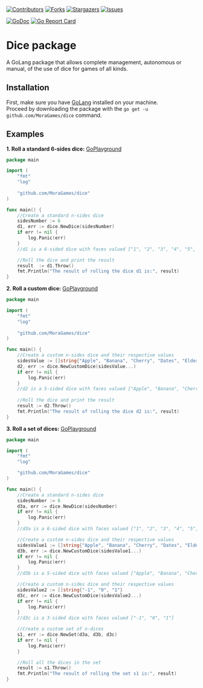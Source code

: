 [![Contributors][contributors-shield]][contributors-url]
[![Forks][forks-shield]][forks-url]
[![Stargazers][stars-shield]][stars-url]
[![Issues][issues-shield]][issues-url]

[![GoDoc][godoc-shield]][godoc-url]
[![Go Report Card][gocard-shield]][gocard-url]

# Dice package
A GoLang package that allows complete management, autonomous or manual, of the use of dice for games of all kinds.

## Installation
First, make sure you have [GoLang](https://golang.org/doc/install) installed on your machine.<br>
Proceed by downloading the package with the `go get -u github.com/MoraGames/dice` command.<br>

## Examples
**1. Roll a standard 6-sides dice:** [GoPlayground](https://go.dev/play/p/uh8fWjBEAn_0)
```Go
package main

import (
	"fmt"
	"log"
	
	"github.com/MoraGames/dice"
)

func main() {
	//Create a standard n-sides dice
	sidesNumber := 6
	d1, err := dice.NewDice(sidesNumber)
	if err != nil {
		log.Panic(err)
	}
	//d1 is a 6-sided dice with faces valued ["1", "2", "3", "4", "5", "6"].

	//Roll the dice and print the result
	result  := d1.Throw()
	fmt.Println("The result of rolling the dice d1 is:", result)
}
```
**2. Roll a custom dice:** [GoPlayground](https://go.dev/play/p/CoWKl382p2O)
```Go
package main

import (
	"fmt"
	"log"
	
	"github.com/MoraGames/dice"
)

func main() {
	//Create a custom n-sides dice and their respective values
	sidesValue := []string{"Apple", "Banana", "Cherry", "Dates", "Elderberry"}
	d2, err := dice.NewCustomDice(sidesValue...)
	if err != nil {
		log.Panic(err)
	}
	//d2 is a 5-sided dice with faces valued ["Apple", "Banana", "Cherry", "Dates", "Elderberry"]
	
	//Roll the dice and print the result
	result := d2.Throw()
	fmt.Println("The result of rolling the dice d2 is:", result)
}
```
**3. Roll a set of dices:** [GoPlayground](https://go.dev/play/p/0KeDyKLMLXJ)
```Go
package main

import (
	"fmt"
	"log"

	"github.com/MoraGames/dice"
)

func main() {
	//Create a standard n-sides dice
	sidesNumber := 6
	d3a, err := dice.NewDice(sidesNumber)
	if err != nil {
		log.Panic(err)
	}
	//d3a is a 6-sided dice with faces valued ["1", "2", "3", "4", "5", "6"].

	//Create a custom n-sides dice and their respective values
	sidesValue1 := []string{"Apple", "Banana", "Cherry", "Dates", "Elderberry"}
	d3b, err := dice.NewCustomDice(sidesValue1...)
	if err != nil {
		log.Panic(err)
	}
	//d3b is a 5-sided dice with faces valued ["Apple", "Banana", "Cherry", "Dates", "Elderberry"]

	//Create a custom n-sides dice and their respective values
	sidesValue2 := []string{"-1", "0", "1"}
	d3c, err := dice.NewCustomDice(sidesValue2...)
	if err != nil {
		log.Panic(err)
	}
	//d3c is a 3-sided dice with faces valued ["-1", "0", "1"]

	//Create a custom set of n-dices
	s1, err := dice.NewSet(d3a, d3b, d3c)
	if err != nil {
		log.Panic(err)
	}

	//Roll all the dices in the set
	result := s1.Throw()
	fmt.Println("The result of rolling the set s1 is:", result)
}
```

[contributors-shield]: https://img.shields.io/github/contributors/MoraGames/dice.svg?style=for-the-badge
[contributors-url]: https://github.com/MoraGames/dice/graphs/contributors
[forks-shield]: https://img.shields.io/github/forks/MoraGames/dice.svg?style=for-the-badge
[forks-url]: https://github.com/MoraGames/dice/network/members
[stars-shield]: https://img.shields.io/github/stars/MoraGames/dice.svg?style=for-the-badge
[stars-url]: https://github.com/MoraGames/dice/stargazers
[issues-shield]: https://img.shields.io/github/issues/MoraGames/dice.svg?style=for-the-badge
[issues-url]: https://github.com/MoraGames/dice/issues
[license-shield]: https://img.shields.io/github/license/MoraGames/dice.svg?style=for-the-badge
[license-url]: https://github.com/MoraGames/dice/blob/master/LICENSE.md
[godoc-shield]: https://godoc.org/github.com/MoraGames/dice?status.svg
[godoc-url]: https://pkg.go.dev/github.com/MoraGames/dice
[gocard-shield]: https://goreportcard.com/badge/github.com/MoraGames/dice
[gocard-url]: https://goreportcard.com/report/github.com/MoraGames/dice
